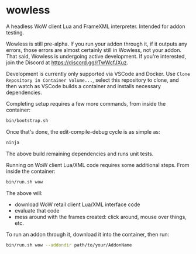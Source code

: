 # wowless

A headless WoW client Lua and FrameXML interpreter. Intended for addon testing.

Wowless is still pre-alpha. If you run your addon through it, if it outputs any
errors, those errors are almost certainly still in Wowless, not your addon. That
said, Wowless is undergoing active development. If you're interested, join the
Discord at <https://discord.gg/rTwWcfJXuz>.

Development is currently only supported via VSCode and Docker.
Use `Clone Repository in Container Volume...`, select this repository to clone,
and then watch as VSCode builds a container and installs necessary dependencies.

Completing setup requires a few more commands, from inside the container:

```sh
bin/bootstrap.sh
```

Once that's done, the edit-compile-debug cycle is as simple as:

```sh
ninja
```

The above build remaining dependencies and runs unit tests.

Running on WoW client Lua/XML code requires some additional steps.
From inside the container:

```sh
bin/run.sh wow
```

The above will:

* download WoW retail client Lua/XML interface code
* evaluate that code
* mess around with the frames created: click around, mouse over things, etc.

To run an addon through it, download it into the container, then run:

```sh
bin/run.sh wow --addondir path/to/your/AddonName
```
